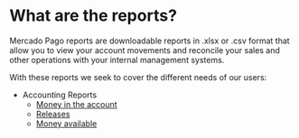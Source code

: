 # What are the reports?

Mercado Pago reports are downloadable reports in .xlsx or .csv format that allow you to view your account movements and reconcile your sales and other operations with your internal management systems.

With these reports we seek to cover the different needs of our users:

* Accounting Reports
    + [Money in the account](https://www.mercadopago.com.ar/developers/en/guides/manage-account/reports/account-money/introduction/)
    + [Releases](https://www.mercadopago.com.ar/developers/en/guides/manage-account/reports/released-money/introduction/)
    + [Money available](https://www.mercadopago.com.ar/developers/en/guides/manage-account/reports/available-money/introduction/)
